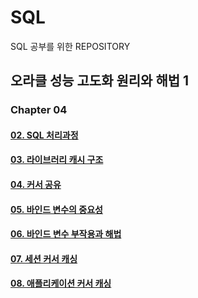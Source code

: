 # SQL
SQL 공부를 위한 REPOSITORY

## 오라클 성능 고도화 원리와 해법 1
### Chapter 04
#### [02. SQL 처리과정](https://github.com/soobin1080/SQL/blob/main/SQL%20Processing.md)
#### [03. 라이브러리 캐시 구조](https://github.com/soobin1080/SQL/blob/main/LibraryCache.md)
#### [04. 커서 공유](https://github.com/soobin1080/SQL/blob/main/Cursor%20Sharing.md)
#### [05. 바인드 변수의 중요성](https://github.com/soobin1080/SQL/blob/main/%EB%B0%94%EC%9D%B8%EB%93%9C%EB%B3%80%EC%88%98%EC%9D%98%EC%A4%91%EC%9A%94%EC%84%B1.md)
#### [06. 바인드 변수 부작용과 해법](https://github.com/soobin1080/SQL/blob/main/%EB%B0%94%EC%9D%B8%EB%93%9C%EB%B3%80%EC%88%98%EB%B6%80%EC%9E%91%EC%9A%A9%EA%B3%BC%ED%95%B4%EB%B2%95.md)
#### [07. 세션 커서 캐싱](https://github.com/soobin1080/SQL/blob/main/%EC%84%B8%EC%85%98%EC%BB%A4%EC%84%9C%EC%BA%90%EC%8B%B1.md)
#### [08. 애플리케이션 커서 캐싱](https://github.com/soobin1080/SQL/blob/main/%EC%95%A0%ED%94%8C%EB%A6%AC%EC%BC%80%EC%9D%B4%EC%85%98%EC%BB%A4%EC%84%9C%EC%BA%90%EC%8B%B1.md)
